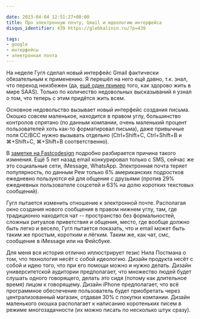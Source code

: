 ```yaml
---

date: 2013-04-04 12:51:27+00:00
title: Про электронную почту, Gmail и идеологию интерфейса
disqus_identifier: 439 https://glebkalinin.ru/?p=439

tags:
- google
- интерфейсы
- электронная почта
---
```


На неделе Гугл сделал новый интерфейс Gmail фактически обязательным к применению. Я перешёл на него ещё давно, т.к. знал, что переход неизбежен (да, [ещё один пример](https://glebkalinin.ru/on-google-reader-shutdown/) того, как здорово жить в мире SAAS). Только по количество недовольных высказываний я узнал о том, что теперь с этим придётся жить всем.

Основное недовольство вызывает новый интерфейс создания письма. Окошко совсем маленькое, находится в правом углу, большинство контролов спрятано (по данным компании, очень маленький процент пользователей хоть как-то форматировал письма), даже привычные поля CC/BCC нужно вызывать отдельно (Ctrl+Shift+C, Ctrl+Shift+B и ⌘+Shift+C, ⌘+Shift+B соответственно). 

В [заметке на Fastcodesign](http://www.fastcodesign.com/1672250/how-a-tiny-new-compose-window-could-reinvent-gmail) подробно разбирается причина такого измнения. Ещё 5 лет назад email конкурировал только с SMS, сейчас же это социальные сети, iMessage, WhatsApp. Электронная почта теряет популярность, по данным Pew только 6% американских подростков ежедневно пользуются ей для общения с друзьями (против 29% ежедневных пользователе соцсетей и 63% на долю коротких текстовых сообщений). 

Гугл пытается изменить отношение к электронной почте. Располагая окно создания нового сообщения в правом нижнем углу, там, где традиционно находится чат -- пространство без формальностей, сложных ритуалов приветствия и общения, место, где вообще должно быть легко и весело, Гугл пытается показать, что и email может быть таким же простым, коротким и лёгким. Таким же, как чат, смс, сообщение в iMessage или на Фейсбуке.

Для меня вся история отлично иллюстрирует тезис Нила Постмана о том, что технология несёт с собой идеологию. Дизайн продукта несёт с собой и идею того, что при его помощи можно и нужно делать. Дизайн университетской аудитории предполагает, что множество людей будет слушать одного говорящего, делать это сидя (потому как длительное время) лицом к говорящему. Дизайн iPhone предполагает, что всё программное обеспечение пользователь будет приобретать через централизованный магазин, отдавая 30% с покупки компании. Дизайн маленького окошка располагает к написанию коротеньких писем в режиме многозадачности (их можно писать по несколько штук сразу).
